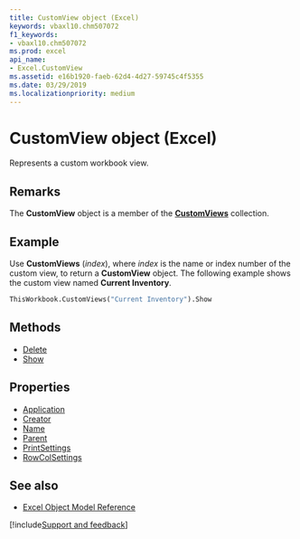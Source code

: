 ```yaml
---
title: CustomView object (Excel)
keywords: vbaxl10.chm507072
f1_keywords:
- vbaxl10.chm507072
ms.prod: excel
api_name:
- Excel.CustomView
ms.assetid: e16b1920-faeb-62d4-4d27-59745c4f5355
ms.date: 03/29/2019
ms.localizationpriority: medium
---
```



# CustomView object (Excel)

Represents a custom workbook view.


## Remarks

The **CustomView** object is a member of the **[CustomViews](Excel.CustomViews.md)** collection.


## Example

Use **CustomViews** (_index_), where _index_ is the name or index number of the custom view, to return a **CustomView** object. The following example shows the custom view named **Current Inventory**.

```vb
ThisWorkbook.CustomViews("Current Inventory").Show
```


## Methods

- [Delete](Excel.CustomView.Delete.md)
- [Show](Excel.CustomView.Show.md)

## Properties

- [Application](Excel.CustomView.Application.md)
- [Creator](Excel.CustomView.Creator.md)
- [Name](Excel.CustomView.Name.md)
- [Parent](Excel.CustomView.Parent.md)
- [PrintSettings](Excel.CustomView.PrintSettings.md)
- [RowColSettings](Excel.CustomView.RowColSettings.md)


## See also

- [Excel Object Model Reference](overview/Excel/object-model.md)

[!include[Support and feedback](~/includes/feedback-boilerplate.md)]